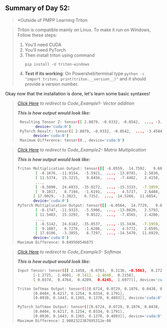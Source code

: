 ## Summary of Day 52:

> *Outside of PMPP Learning Triton 

> Triton is compatible mainly on Linux. To make it run on Windows, Follow these steps:
> 1. You'll need CUDA 
> 2. You'll need PyTorch
> 3. Then install triton using command 
>       ```pwsh
>       pip install -U triton-windows
>       ```
> 4. **Test if its working**:
>       On Powershell/terminal type `python -c "import triton; print(triton.__version__)"` and it should provide a version number.

Okay now that the installation is done, let's learn some basic syntaxes!

> *[Click Here](./vect_add.py) to redirect to Code_Example1- Vector addition*
>
> ***This is how output would look like:***
> ```bash
>  Resulting Tensor Z: tensor([ 2.8879, -0.9332, -0.8542,  ..., -3.4584, -0.7213, -1.6162],
>         device='cuda:0')
>  PyTorch Result: tensor([ 2.8879, -0.9332, -0.8542,  ..., -3.4584, -0.7213, -1.6162],
>        device='cuda:0')
>  Maximum Difference: tensor(0., device='cuda:0')
> ```


> *[Click Here](./mat_mul.py) to redirect to Code_Example2- Matrix Multiplication*
>
> ***This is how output would look like:***
> ```bash 
> Triton Multiplication Output: tensor([[ -6.0559,  14.7592,   9.6860,  ...,  10.2575,  -6.2977,  -7.8479],
>         [ -8.1676, -11.9154,  -5.5921,  ..., -13.0701,   2.5830, -23.8680],
>         [ 11.5374,  15.3215,   9.8456,  ...,  -7.4482,   2.4150,   8.1242],
>         ...,
>         [ -8.5090,  24.6033, -35.0272,  ..., -15.3333,  -7.1859, -10.5077],
>         [  9.1017,   8.7194,  -1.6191,  ...,   4.5717,   2.6488,  -8.9270],
>        [ 17.0029,  -3.3823,   6.7352,  ..., -14.5266,  11.6854,  14.6934]],
>        device='cuda:0')
> PyTorch Multiplication Output: tensor([[ -6.0564,  14.7729,   9.6952,  ...,  10.2634,  -6.3079,  -7.8491],
>         [ -8.1747, -11.9333,  -5.5906,  ..., -13.0820,   2.5793, -23.8771],
>         [ 11.5403,  15.3292,   9.8522,  ...,  -7.4565,   2.4286,   8.1329],
>         ...,
>         [ -8.5142,  24.6182, -35.0537,  ..., -15.3436,  -7.1959, -10.5152],
>         [  9.1087,   8.7276,  -1.6206,  ...,   4.5772,   2.6595,  -8.9320],
>         [ 17.0106,  -3.3855,   6.7297,  ..., -14.5470,  11.6929,  14.7005]],
>        device='cuda:0')
> Maximum Difference: 0.049560546875
> ```

> *[Click Here](./Softmax.py) to redirect to Code_Example3- Softmax*
>
> ***This is how output would look like:***
> ```bash
> Input Tensor: tensor([[ 2.1458, -0.0763,  0.3136, -0.5863,  0.2722],
>        [-1.2725,  1.4601, -0.1411, -1.4648,  0.2158],
>        [ 0.0374,  0.4764,  0.4209,  0.4245,  1.6977]], device='cuda:0')
>
>Triton Softmax Output: tensor([[0.6724, 0.0729, 0.1076, 0.0438, 0.1033],
>        [0.0404, 0.6217, 0.1254, 0.0334, 0.1791],
>        [0.0930, 0.1443, 0.1365, 0.1370, 0.4893]], device='cuda:0')
>
>PyTorch Softmax Output: tensor([[0.6724, 0.0729, 0.1076, 0.0438, 0.1033],
>        [0.0404, 0.6217, 0.1254, 0.0334, 0.1791],
>        [0.0930, 0.1443, 0.1365, 0.1370, 0.4893]], device='cuda:0')
>Maximum Difference: 2.9802322387695312e-08
> ```

